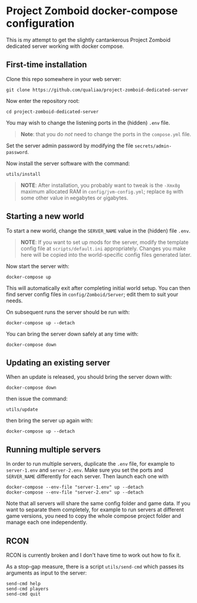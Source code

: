 # Project Zomboid docker-compose configuration

This is my attempt to get the slightly cantankerous Project Zomboid dedicated
server working with docker compose.

## First-time installation

Clone this repo somewhere in your web server:

    git clone https://github.com/qualiaa/project-zomboid-dedicated-server

Now enter the repository root:

    cd project-zomboid-dedicated-server

You may wish to change the listening ports in the (hidden) `.env` file.

> **Note**: that you do *not* need to change the ports in the `compose.yml` file.

Set the server admin password by modifying the file `secrets/admin-password`.

Now install the server software with the command:

    utils/install

> **NOTE**: After installation, you probably want to tweak is the `-Xmx8g` maximum allocated RAM in `config/jvm-config.yml`; replace `8g` with some other value in `m`egabytes or `g`igabytes.


## Starting a new world

To start a new world, change the `SERVER_NAME` value in the (hidden) file
`.env`.

> **NOTE**: If you want to set up mods for the server, modify the template config file at `scripts/default.ini` appropriately. Changes you make here will be copied into the world-specific config files generated later.

Now start the server with:

    docker-compose up

This will automatically exit after completing initial world setup.  You can then
find server config files in `config/Zomboid/Server`; edit them to suit your
needs.

On subsequent runs the server should be run with:

    docker-compose up --detach

You can bring the server down safely at any time with:

    docker-compose down

## Updating an existing server

When an update is released, you should bring the server down with:

    docker-compose down

then issue the command:

    utils/update

then bring the server up again with:

    docker-compose up --detach

## Running multiple servers

In order to run multiple servers, duplicate the `.env` file, for example to
`server-1.env` and `server-2.env`. Make sure you set the ports and `SERVER_NAME`
differently for each server. Then launch each one with

    docker-compose --env-file "server-1.env" up --detach
    docker-compose --env-file "server-2.env" up --detach

Note that all servers will share the same config folder and game data. If you
want to separate them completely, for example to run servers at different game
versions, you need to copy the whole compose project folder and manage each one
independently.

## RCON

RCON is currently broken and I don't have time to work out how to fix it.

As a stop-gap measure, there is a script `utils/send-cmd` which passes its
arguments as input to the server:

    send-cmd help
    send-cmd players
    send-cmd quit
